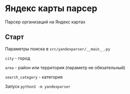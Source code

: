 # Яндекс карты парсер
Парсер организаций на Яндекс картах 

## Старт
Параметры поиска в `src/yandexparser/__main__.py`

`city` - город

`area` - район или территория (параметр не обязательный)

`search_category` - категория 

Запуск `python3 -m yandexparser`

